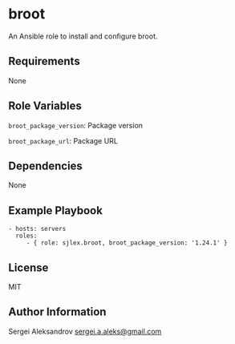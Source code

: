 broot
=========

An Ansible role to install and configure broot.

Requirements
------------

None

Role Variables
--------------

`broot_package_version`: Package version

`broot_package_url`: Package URL

Dependencies
------------

None

Example Playbook
----------------

    - hosts: servers
      roles:
         - { role: sjlex.broot, broot_package_version: '1.24.1' }

License
-------

MIT

Author Information
------------------

Sergei Aleksandrov <sergei.a.aleks@gmail.com>

